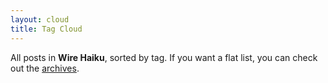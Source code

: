 ```yaml
---
layout: cloud
title: Tag Cloud
---
```


All posts in **Wire Haiku**, sorted by tag. If you want a flat list, you can check out the [archives][1].

[1]: /pages/archives/
